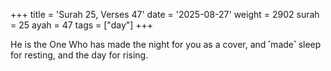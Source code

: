 +++
title = 'Surah 25, Verses 47'
date = '2025-08-27'
weight = 2902
surah = 25
ayah = 47
tags = ["day"]
+++

He is the One Who has made the night for you as a cover, and ˹made˺ sleep for resting, and the day for rising.